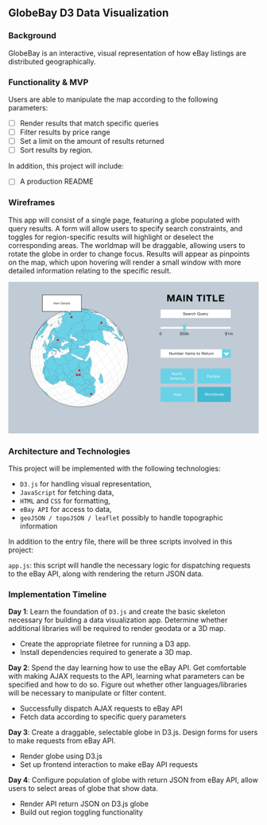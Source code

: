## GlobeBay D3 Data Visualization

### Background

GlobeBay is an interactive, visual representation of how eBay listings are distributed geographically.

### Functionality & MVP  

Users are able to manipulate the map according to the following parameters:

- [ ] Render results that match specific queries
- [ ] Filter results by price range
- [ ] Set a limit on the amount of results returned
- [ ] Sort results by region.

In addition, this project will include:

- [ ] A production README

### Wireframes

This app will consist of a single page, featuring a globe populated with query results. A form will allow users to specify search constraints, and toggles for region-specific results will highlight or deselect the corresponding areas. The worldmap will be draggable, allowing users to rotate the globe in order to change focus. Results will appear as pinpoints on the map, which upon hovering will render a small window with more detailed information relating to the specific result.

![wireframe]

### Architecture and Technologies

This project will be implemented with the following technologies:

- `D3.js` for handling visual representation,
- `JavaScript` for fetching data,
- `HTML` and `CSS` for formatting,
- `eBay API` for access to data,
- `geoJSON / topoJSON / leaflet` possibly to handle topographic information

In addition to the entry file, there will be three scripts involved in this project:

`app.js`: this script will handle the necessary logic for dispatching requests to the eBay API, along with rendering the return JSON data.

### Implementation Timeline

**Day 1**: Learn the foundation of `D3.js` and create the basic skeleton necessary for building a data visualization app. Determine whether additional libraries will be required to render geodata or a 3D map.

- Create the appropriate filetree for running a D3 app.
- Install dependencies required to generate a 3D map.

**Day 2**: Spend the day learning how to use the eBay API. Get comfortable with making AJAX requests to the API, learning what parameters can be specified and how to do so. Figure out whether other languages/libraries will be necessary to manipulate or filter content.

- Successfully dispatch AJAX requests to eBay API
- Fetch data according to specific query parameters

**Day 3**: Create a draggable, selectable globe in D3.js. Design forms for users to make requests from eBay API.

- Render globe using D3.js
- Set up frontend interaction to make eBay API requests


**Day 4**: Configure population of globe with return JSON from eBay API, allow users to select areas of globe that show data.

- Render API return JSON on D3.js globe
- Build out region toggling functionality

[wireframe]: ./wireframe.png
